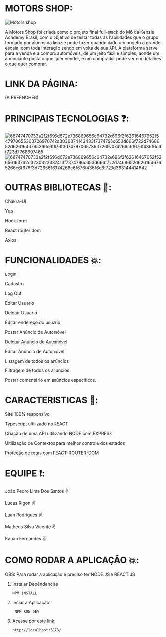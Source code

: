 
# MOTORS SHOP: 


![Motors shop](https://user-images.githubusercontent.com/100230592/235925094-f250d9de-7485-45c2-bb15-0adfb6b2e346.png)


A Motors Shop foi criada como o projeto final full-stack do M6 da Kenzie Academy Brasil, com o objetivo de testar todas as habilidades que o grupo formado por alunos da kenzie pode fazer quando dado um projeto a grande escala, com toda interação sendo em volta de sua API. A plataforma serve para a venda e a compra automóveis, de um jeito fácil e simples, aonde um anunciante posta o que quer vender, e um comprador pode ver em detalhes o que quer comprar.

# LINK DA PÁGINA: 
(A PREENCHER)

# PRINCIPAIS TECNOLOGIAS :question:: 


![68747470733a2f2f696d672e736869656c64732e696f2f62616467652f547970655363726970742d3030374143433f7374796c653d666f722d7468652d6261646765266c6f676f3d74797065736372697074266c6f676f436f6c6f723d7768697465](https://user-images.githubusercontent.com/100230592/235927516-5db68e80-5098-4f35-99d5-623551322935.svg)
![68747470733a2f2f696d672e736869656c64732e696f2f62616467652f52656163742d3230323332413f7374796c653d666f722d7468652d6261646765266c6f676f3d7265616374266c6f676f436f6c6f723d363144414642](https://user-images.githubusercontent.com/100230592/235927530-bb8a5815-4589-4258-83b5-251ff8159d6d.svg)

# OUTRAS BIBLIOTECAS :star2:: 
  Chakra-UI
  
  Yup
  
  Hook form
  
  React router dom
  
  Axios

# FUNCIONALIDADES :collision:: 

  Login
  
  Cadastro
  
  Log Out
  
  Editar Usuario
  
  Deletar Usuario
  
  Editar endereço do usuario
  
  Postar Anúncio de Automóvel
  
  Deletar Anúncio de Automóvel
  
  Editar Anúncio de Automóvel
  
  Listagem de todos os anúncios
  
  Filtragem de todos os anúncios
  
  Postar comentário em anúncios especificos.
  
  # CARACTERISTICAS :green_heart:: 
  
   Site 100% responsivo
  
   Typescript ultilizado no REACT
   
   Criação de uma API ultilizando NODE com EXPRESS
   
   Ultilização de Contextos para melhor controle dos estados
   
   Proteção de rotas com REACT-ROUTER-DOM
  
  # EQUIPE :exclamation:: 
  
   João Pedro Lima Dos Santos :v:
   
   Lucas Rigon :v:
   
   Luan Rodrigues :v:
   
   Matheus Silva Vicente :v:
   
   Kauan Fernandes :v:
  
  # COMO RODAR A APLICAÇÃO :boom:: 
  
  OBS: Para rodar a aplicação é preciso ter NODE.JS e REACT.JS
  
   1. Instalar Depêndencias 
  
          NPM INSTALL   
          
   2. Inciar a Aplicação
   
           NPM RUN DEV
   
   3. Acesse por este link: 
          
          http://localhost:5173/
   
  
